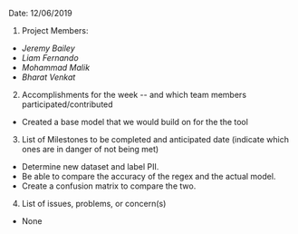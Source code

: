 Date: 12/06/2019

1. Project Members:

- _Jeremy Bailey_
- _Liam Fernando_
- _Mohammad Malik_
- _Bharat Venkat_

2. Accomplishments for the week -- and which team members participated/contributed

- Created a base model that we would build on for the the tool

3. List of Milestones to be completed and anticipated date (indicate which ones are in danger of not being met)

- Determine new dataset and label PII.
- Be able to compare the accuracy of the regex and the actual model.
- Create a confusion matrix to compare the two. 

4. List of issues, problems, or concern(s)

- None